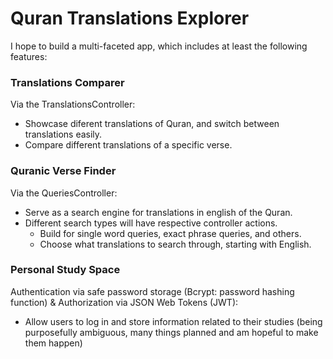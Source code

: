 # Quran Translations Explorer

I hope to build a multi-faceted app, which includes at least the following features:

### Translations Comparer

Via the TranslationsController:
* Showcase diferent translations of Quran, and switch between translations easily.
* Compare different translations of a specific verse.

### Quranic Verse Finder

Via the QueriesController:
* Serve as a search engine for translations in english of the Quran.
* Different search types will have respective controller actions. 
  * Build for single word queries, exact phrase queries, and others.
  * Choose what translations to search through, starting with English.
  
### Personal Study Space

Authentication via safe password storage (Bcrypt: password hashing function) & Authorization via JSON Web Tokens (JWT):
* Allow users to log in and store information related to their studies (being purposefully ambiguous, many things planned and am hopeful to make them happen)
